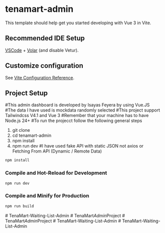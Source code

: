 # tenamart-admin

This template should help get you started developing with Vue 3 in Vite.

## Recommended IDE Setup

[VSCode](https://code.visualstudio.com/) + [Volar](https://marketplace.visualstudio.com/items?itemName=Vue.volar) (and disable Vetur).

## Customize configuration

See [Vite Configuration Reference](https://vite.dev/config/).

## Project Setup
#This admin dashboard is developed by Isayas Feyera by using Vue.JS
#The data I have used is mockdata randomly selected
#This project support Tailwindcss V4.1 and Vue 3
#Remember that your machine has to have Node.js 24+
#To run the projecct follow the following general steps
  1. git clone 
  2. cd tenamart-admin
  3. npm install
  4. npm run dev
#I have used fake API with static JSON not axios or Fetching From API (Dynamic / Remote Data)

```sh
npm install
```

### Compile and Hot-Reload for Development

```sh
npm run dev
```

### Compile and Minify for Production

```sh
npm run build
```
#   T e n a M a r t - W a i t i n g - L i s t - A d m i n 
 
 #   T e n a M a r t _ A d m i n _ P r o j e c t 
 
 #   T e n a M a r t _ A d m i n _ P r o j e c t 
 
 #   T e n a M a r t - W a i t i n g - L i s t - A d m i n 
 
 #   T e n a M a r t - W a i t i n g - L i s t - A d m i n 
 
 
